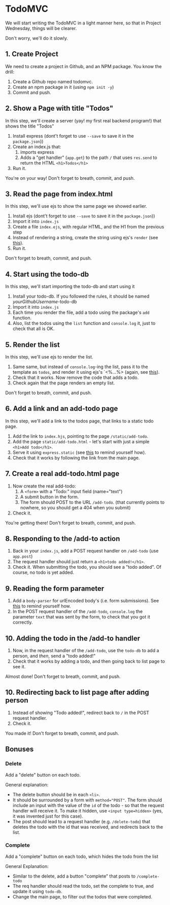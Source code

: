 # TodoMVC

We will start writing the TodoMVC in a light manner here, so that in Project Wednesday, things will be clearer.

Don't worry, we'll do it slowly.

## 1. Create Project

We need to create a project in Github, and an NPM package. You know the drill:

1. Create a Github repo named todomvc.
1. Create an npm package in it (using `npm init -y`)
1. Commit and push.

## 2. Show a Page with title "Todos"

In this step, we'll create a server (yay! my first real backend program!) that shows the title "Todos"

1. Install express
   (dont't forget to use `--save` to save it in the `package.json`))
1. Create an index.js that:
   1. imports express
   1. Adds a "get handler" (`app.get`) to the path `/` that uses `res.send` to return the HTML `<h1>Todos</h1>`
1. Run it.

You're on your way! Don't forget to breath, commit, and push.

## 3. Read the page from index.html

In this step, we'll use ejs to show the same page we showed earlier.

1. Install ejs
   (dont't forget to use `--save` to save it in the `package.json`))
1. Import it into `index.js`
1. Create a file `index.ejs`, with regular HTML, and the H1 from the previous step
1. Instead of rendering a string, create the string using ejs's `render`
   (see [this](../170-e-people-app.js)).
1. Run it.

Don't forget to breath, commit, and push.

## 4. Start using the todo-db

In this step, we'll start importing the todo-db and start using it

1. Install your todo-db. If you followed the rules, it should be named _yourGithubUsername_-todo-db
1. Import it into `index.js`
1. Each time you render the file, add a todo using the package's `add` function.
1. Also, list the todos using the `list` function and `console.log` it, just to check that all is OK.

## 5. Render the list

In this step, we'll use ejs to render the list.

1. Same same, but instead of `console.log`-ing the list, pass it to the template as `todos`, and
   render it using ejs's `<%...%> (again, see [this](../170-e-people-app.js)).
1. Check that it works. Now remove the code that adds a todo.
1. Check again that the page renders an empty list.

Don't forget to breath, commit, and push.

## 6. Add a link and an add-todo page

In this step, we'll add a link to the todos page, that links to a static todo page.

1. Add the link to `index.hjs`, pointing to the page `/static/add-todo`.
1. Add the page `static/add-todo.html` - let's start with just a simple `<h1>Add todo</h1>`.
1. Serve it using `express.static` (see [this](../170-e-people-app.js) to remind yourself how).
1. Check that it works by following the link from the main page.

## 7. Create a real add-todo.html page

1. Now create the real add-todo:
   1. A `<form>` with a "Todo:" input field (name="text")
   1. A submit button in the form.
   1. The form should POST to the URL `/add-todo`.
      (that currently points to nowhere, so you should get a 404 when you submit)
1. Check it.

You're getting there! Don't forget to breath, commit, and push.

## 8. Responding to the /add-to action

1. Back in your `index.js`, add a POST request handler on `/add-todo` (use `app.post`)
1. The request handler should just return a `<h1>todo added!</h1>`.
1. Check it. When submitting the todo, you should see a "todo added". Of course, no todo is
   yet added.

## 9. Reading the form parameter

1. Add a `body-parser` for urlEncoded body's (i.e. form submissions).
   See [this](../170-e-people-app.js) to remind yourself how.
1. In the POST request handler of the `/add-todo`, `console.log` the parameter `text` that
   was sent by the form, to check that you got it correctly.

## 10. Adding the todo in the /add-to handler

1. Now, in the request handler of the `/add-todo`, use the `todo-db` to add a person, and _then_,
   send a "todo added!"
1. Check that it works by adding a todo, and then going back to list page to see it.

Almost done! Don't forget to breath, commit, and push.

## 10. Redirecting back to list page after adding person

1. Instead of showing "Todo added!", redirect back to `/` in the POST request handler.
1. Check it.

You made it! Don't forget to breath, commit, and push.

## Bonuses

### Delete

Add a "delete" button on each todo.

General explanation:

* The delete button should be in each `<li>`.
* It should be surrounded by a form with `method="POST"`. The form should include an input
  with the value of the `id` of the todo - so that the request handler will receive it.
  To make it hidden, use `<input type=hidden>` (yes, it was invented just for this case).
* The post should lead to a request handler (e.g. `/delete-todo`) that deletes
  the todo with the id that was received, and redirects back to the list.

### Complete

Add a "complete" button on each todo, which hides the todo from the list

General Explanation:

* Similar to the delete, add a button "complete" that posts to `/complete-todo`
* The req handler should read the todo, set the complete to true, and update it using `todo-db`.
* Change the main page, to filter out the todos that were completed.
